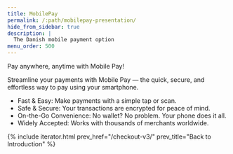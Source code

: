 ```yaml
---
title: MobilePay
permalink: /:path/mobilepay-presentation/
hide_from_sidebar: true
description: |
  The Danish mobile payment option
menu_order: 500
---
```


Pay anywhere, anytime with Mobile Pay!

Streamline your payments with Mobile Pay — the quick, secure, and effortless way
to pay using your smartphone.

*   Fast & Easy: Make payments with a simple tap or scan.
*   Safe & Secure: Your transactions are encrypted for peace of mind.
*   On-the-Go Convenience: No wallet? No problem. Your phone does it all.
*   Widely Accepted: Works with thousands of merchants worldwide.

{% include iterator.html prev_href="/checkout-v3/"
                         prev_title="Back to Introduction" %}
